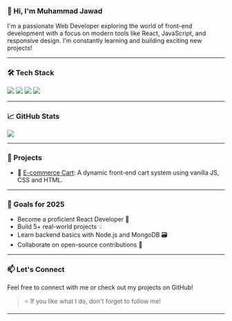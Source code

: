 
### 👋 Hi, I'm Muhammad Jawad

I'm a passionate Web Developer exploring the world of front-end development with a focus on modern tools like React, JavaScript, and responsive design. I'm constantly learning and building exciting new projects!

---

### 🛠️ Tech Stack

<p align="left">
  <img src="https://img.shields.io/badge/HTML5-E34F26?style=for-the-badge&logo=html5&logoColor=white"/>
  <img src="https://img.shields.io/badge/CSS3-1572B6?style=for-the-badge&logo=css3&logoColor=white"/>
  <img src="https://img.shields.io/badge/JavaScript-F7DF1E?style=for-the-badge&logo=javascript&logoColor=black"/>
  <img src="https://img.shields.io/badge/React-20232A?style=for-the-badge&logo=react&logoColor=61DAFB"/>
</p>

---

### 📈 GitHub Stats



<p align="left">
  <img src="https://github-readme-stats.vercel.app/api/top-langs/?username=MuhammadJawad-dot&layout=compact&theme=react"/>
</p>

---

### 📂 Projects

- 💼 [E-commerce Cart](https://github.com/MuhammadJawad-dot/E-commerce-Cart): A dynamic front-end cart system using vanilla JS, CSS and HTML.

---

### 🎯 Goals for 2025

- Become a proficient React Developer 🚀
- Build 5+ real-world projects 💡
- Learn backend basics with Node.js and MongoDB 🗃️
- Collaborate on open-source contributions 🤝

---

### 📫 Let's Connect

Feel free to connect with me or check out my projects on GitHub!

> ⭐ If you like what I do, don't forget to follow me!

---



